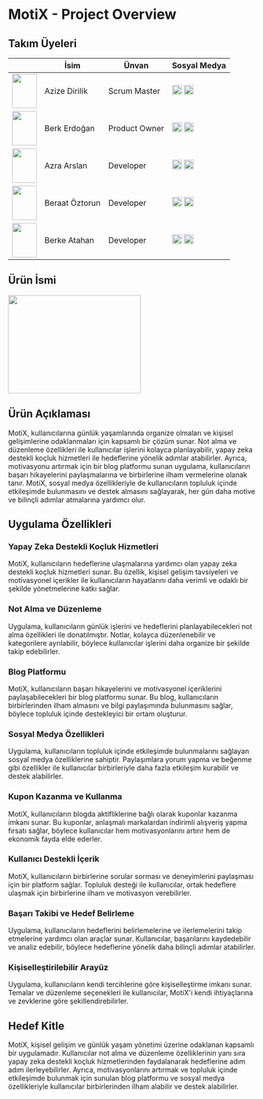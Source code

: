 # MotiX - Project Overview

## Takım Üyeleri

|   | İsim           | Ünvan         | Sosyal Medya |
|---|----------------|---------------|--------------|
| <img src="https://github.com/azizexb/MotiX/blob/main/bootcampFiles/profilePhoto/Azize.png?raw=true" width="50" height="70" /> | Azize Dirilik | Scrum Master | [<img src="https://raw.githubusercontent.com/azizexb/MotiX/9d14a1239d65a8ad0f675b8436570d59f26864ec/bootcampFiles/logo/github-icon.svg" width="20" height="20"/>](https://github.com/azizexb) [<img src="https://upload.wikimedia.org/wikipedia/commons/thumb/8/81/LinkedIn_icon.svg/2048px-LinkedIn_icon.svg.png" width="20" height="20"/>](https://www.linkedin.com/in/azizedirilik/) |
| <img src="https://github.com/azizexb/MotiX/blob/main/bootcampFiles/profilePhoto/Berk.png?raw=true" width="50" height="70" /> | Berk Erdoğan   | Product Owner | [<img src="https://raw.githubusercontent.com/azizexb/MotiX/9d14a1239d65a8ad0f675b8436570d59f26864ec/bootcampFiles/logo/github-icon.svg" width="20" height="20"/>](https://github.com/BerkErdgn) [<img src="https://upload.wikimedia.org/wikipedia/commons/thumb/8/81/LinkedIn_icon.svg/2048px-LinkedIn_icon.svg.png" width="20" height="20"/>](https://www.linkedin.com/in/berk-erdgn/) |
| <img src="https://github.com/azizexb/MotiX/blob/main/bootcampFiles/profilePhoto/Azra.png?raw=true" width="50" height="70" /> | Azra Arslan    | Developer     | [<img src="https://raw.githubusercontent.com/azizexb/MotiX/9d14a1239d65a8ad0f675b8436570d59f26864ec/bootcampFiles/logo/github-icon.svg" width="20" height="20"/>](https://github.com/azrars) [<img src="https://upload.wikimedia.org/wikipedia/commons/thumb/8/81/LinkedIn_icon.svg/2048px-LinkedIn_icon.svg.png" width="20" height="20"/>](https://www.linkedin.com/in/azra-arslan-0b54082a2/?utm_source=share&utm_campaign=share_via&utm_content=profile&utm_medium=android_app) |
| <img src="https://github.com/azizexb/MotiX/blob/main/bootcampFiles/profilePhoto/Beraat.png?raw=true" width="50" height="70" /> | Beraat Öztorun | Developer     | [<img src="https://raw.githubusercontent.com/azizexb/MotiX/9d14a1239d65a8ad0f675b8436570d59f26864ec/bootcampFiles/logo/github-icon.svg" width="20" height="20"/>](https://github.com/beraatoztorun) [<img src="https://upload.wikimedia.org/wikipedia/commons/thumb/8/81/LinkedIn_icon.svg/2048px-LinkedIn_icon.svg.png" width="20" height="20"/>](https://www.linkedin.com/in/beraatoztorun/) |
| <img src="https://github.com/azizexb/MotiX/blob/main/bootcampFiles/profilePhoto/Berke.png?raw=true" width="50" height="70" /> | Berke Atahan   | Developer     | [<img src="https://raw.githubusercontent.com/azizexb/MotiX/9d14a1239d65a8ad0f675b8436570d59f26864ec/bootcampFiles/logo/github-icon.svg" width="20" height="20"/>](https://github.com/berkecibir) [<img src="https://upload.wikimedia.org/wikipedia/commons/thumb/8/81/LinkedIn_icon.svg/2048px-LinkedIn_icon.svg.png" width="20" height="20"/>](https://www.linkedin.com/in/berke-atahan/) |

## Ürün İsmi

<img src="https://github.com/azizexb/MotiX/blob/main/bootcampFiles/logo/MotiX%20(1).gif?raw=true" width="270" height="200" /> 

## Ürün Açıklaması

MotiX, kullanıcılarına günlük yaşamlarında organize olmaları ve kişisel gelişimlerine odaklanmaları için kapsamlı bir çözüm sunar. Not alma ve düzenleme özellikleri ile kullanıcılar işlerini kolayca planlayabilir, yapay zeka destekli koçluk hizmetleri ile hedeflerine yönelik adımlar atabilirler. Ayrıca, motivasyonu artırmak için bir blog platformu sunan uygulama, kullanıcıların başarı hikayelerini paylaşmalarına ve birbirlerine ilham vermelerine olanak tanır. MotiX, sosyal medya özellikleriyle de kullanıcıların topluluk içinde etkileşimde bulunmasını ve destek almasını sağlayarak, her gün daha motive ve bilinçli adımlar atmalarına yardımcı olur.

## Uygulama Özellikleri

### Yapay Zeka Destekli Koçluk Hizmetleri

MotiX, kullanıcıların hedeflerine ulaşmalarına yardımcı olan yapay zeka destekli koçluk hizmetleri sunar. Bu özellik, kişisel gelişim tavsiyeleri ve motivasyonel içerikler ile kullanıcıların hayatlarını daha verimli ve odaklı bir şekilde yönetmelerine katkı sağlar.

### Not Alma ve Düzenleme

Uygulama, kullanıcıların günlük işlerini ve hedeflerini planlayabilecekleri not alma özellikleri ile donatılmıştır. Notlar, kolayca düzenlenebilir ve kategorilere ayrılabilir, böylece kullanıcılar işlerini daha organize bir şekilde takip edebilirler.

### Blog Platformu

MotiX, kullanıcıların başarı hikayelerini ve motivasyonel içeriklerini paylaşabilecekleri bir blog platformu sunar. Bu blog, kullanıcıların birbirlerinden ilham almasını ve bilgi paylaşımında bulunmasını sağlar, böylece topluluk içinde destekleyici bir ortam oluşturur.

### Sosyal Medya Özellikleri

Uygulama, kullanıcıların topluluk içinde etkileşimde bulunmalarını sağlayan sosyal medya özelliklerine sahiptir. Paylaşımlara yorum yapma ve beğenme gibi özellikler ile kullanıcılar birbirleriyle daha fazla etkileşim kurabilir ve destek alabilirler.

### Kupon Kazanma ve Kullanma

MotiX, kullanıcıların blogda aktifliklerine bağlı olarak kuponlar kazanma imkanı sunar. Bu kuponlar, anlaşmalı markalardan indirimli alışveriş yapma fırsatı sağlar, böylece kullanıcılar hem motivasyonlarını artırır hem de ekonomik fayda elde ederler.

### Kullanıcı Destekli İçerik

MotiX, kullanıcıların birbirlerine sorular sorması ve deneyimlerini paylaşması için bir platform sağlar. Topluluk desteği ile kullanıcılar, ortak hedeflere ulaşmak için birbirlerine ilham ve motivasyon verebilirler.

### Başarı Takibi ve Hedef Belirleme

Uygulama, kullanıcıların hedeflerini belirlemelerine ve ilerlemelerini takip etmelerine yardımcı olan araçlar sunar. Kullanıcılar, başarılarını kaydedebilir ve analiz edebilir, böylece hedeflerine yönelik daha bilinçli adımlar atabilirler.

### Kişiselleştirilebilir Arayüz

Uygulama, kullanıcıların kendi tercihlerine göre kişiselleştirme imkanı sunar. Temalar ve düzenleme seçenekleri ile kullanıcılar, MotiX'i kendi ihtiyaçlarına ve zevklerine göre şekillendirebilirler.

## Hedef Kitle

MotiX, kişisel gelişim ve günlük yaşam yönetimi üzerine odaklanan kapsamlı bir uygulamadır. Kullanıcılar not alma ve düzenleme özelliklerinin yanı sıra yapay zeka destekli koçluk hizmetlerinden faydalanarak hedeflerine adım adım ilerleyebilirler. Ayrıca, motivasyonlarını artırmak ve topluluk içinde etkileşimde bulunmak için sunulan blog platformu ve sosyal medya özellikleriyle kullanıcılar birbirlerinden ilham alabilir ve destek alabilirler.
